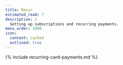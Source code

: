 ```yaml
---
title: Recur
estimated_read: 7
description: |
  Setting up subscriptions and recurring payments.
menu_order: 1900
icon:
  content: cached
  outlined: true
---
```


{% include recurring-card-payments.md %}

